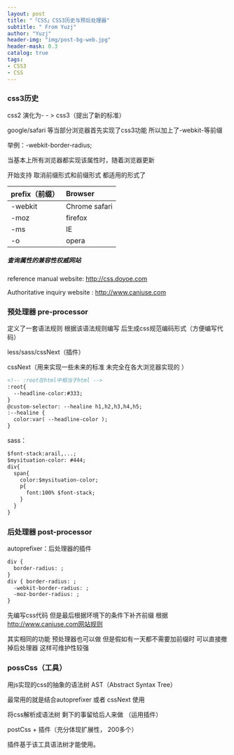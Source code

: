 ```yaml
---
layout: post
title: "「CSS」CSS3历史与预后处理器"
subtitle: " From Yuzj"
author: "Yuzj"
header-img: "img/post-bg-web.jpg"
header-mask: 0.3
catalog: true
tags:
- CSS3
- CSS
---
```


### css3历史

css2 演化为- - > css3（提出了新的标准）

google/safari 等当部分浏览器首先实现了css3功能 所以加上了-webkit-等前缀

举例：-webkit-border-radius;

当基本上所有浏览器都实现该属性时，随着浏览器更新

开始支持 取消前缀形式和前缀形式 都适用的形式了

| prefix（前缀） | Browser       |
| -------------- | :------------ |
| -webkit        | Chrome safari |
| -moz           | firefox       |
| -ms            | IE            |
| -o             | opera         |

##### 查询属性的兼容性权威网站

reference manual website: http://css.doyoe.com

Authoritative inquiry website : http://www.caniuse.com

### 预处理器 pre-processor

定义了一套语法规则 根据该语法规则编写 后生成css规范编码形式（方便编写代码）

less/sass/cssNext（插件）

cssNext（用来实现一些未来的标准 未完全在各大浏览器实现的 ）

```html
<!-- :root在html中相当于html -->
:root{ 
  --headline-color:#333; 
}
@custom-selector: --healine h1,h2,h3,h4,h5;
:--healine { 
  color:var( --headline-color ); 
}
```

sass：

```html
$font-stack:arail,...; 
$mysituation-color: #444; 
div{ 
  span{ 
    color:$mysituation-color; 
    p{ 
      font:100% $font-stack;
    } 
  } 
}
```



### 后处理器 post-processor

autoprefixer：后处理器的插件

```html
div { 
  border-radius: ; 
} 
div { border-radius: ; 
  -webkit-border-radius: ;
  -moz-border-radius: ;
}
```

先编写css代码 但是最后根据环境下的条件下补齐前缀  根据 http://www.caniuse.com网站规则

其实相同的功能 预处理器也可以做 但是假如有一天都不需要加前缀时 可以直接撤掉后处理器 这样可维护性较强

### possCss（工具）

用js实现的css的抽象的语法树 AST（Abstract Syntax Tree）

最常用的就是结合autoprefixer 或者 cssNext 使用

将css解析成语法树 剩下的事留给后人来做 （运用插件）

postCss + 插件（充分体现扩展性， 200多个）

插件基于该工具语法树才能使用。


